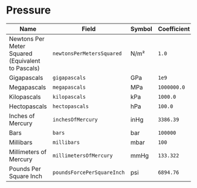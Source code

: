 # Pressure

| Name                                              | Field                      | Symbol | Coefficient |
| ------------------------------------------------- | -------------------------- | ------ | ----------- |
| Newtons Per Meter Squared (Equivalent to Pascals) | `newtonsPerMetersSquared`  | N/m²   | `1.0`       |
| Gigapascals                                       | `gigapascals`              | GPa    | `1e9`       |
| Megapascals                                       | `megapascals`              | MPa    | `1000000.0` |
| Kilopascals                                       | `kilopascals`              | kPa    | `1000.0`    |
| Hectopascals                                      | `hectopascals`             | hPa    | `100.0`     |
| Inches of Mercury                                 | `inchesOfMercury`          | inHg   | `3386.39`   |
| Bars                                              | `bars`                     | bar    | `100000`    |
| Millibars                                         | `millibars`                | mbar   | `100`       |
| Millimeters of Mercury                            | `millimetersOfMercury`     | mmHg   | `133.322`   |
| Pounds Per Square Inch                            | `poundsForcePerSquareInch` | psi    | `6894.76`   |

